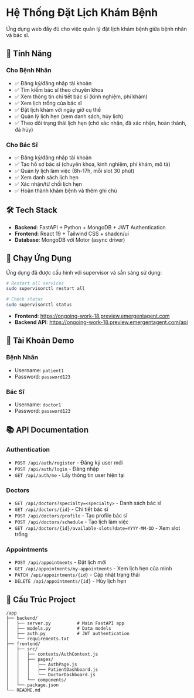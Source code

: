 # Hệ Thống Đặt Lịch Khám Bệnh

Ứng dụng web đầy đủ cho việc quản lý đặt lịch khám bệnh giữa bệnh nhân và bác sĩ.

## 🌟 Tính Năng

### Cho Bệnh Nhân
- ✅ Đăng ký/đăng nhập tài khoản
- ✅ Tìm kiếm bác sĩ theo chuyên khoa
- ✅ Xem thông tin chi tiết bác sĩ (kinh nghiệm, phí khám)
- ✅ Xem lịch trống của bác sĩ
- ✅ Đặt lịch khám với ngày giờ cụ thể
- ✅ Quản lý lịch hẹn (xem danh sách, hủy lịch)
- ✅ Theo dõi trạng thái lịch hẹn (chờ xác nhận, đã xác nhận, hoàn thành, đã hủy)

### Cho Bác Sĩ
- ✅ Đăng ký/đăng nhập tài khoản
- ✅ Tạo hồ sơ bác sĩ (chuyên khoa, kinh nghiệm, phí khám, mô tả)
- ✅ Quản lý lịch làm việc (8h-17h, mỗi slot 30 phút)
- ✅ Xem danh sách lịch hẹn
- ✅ Xác nhận/từ chối lịch hẹn
- ✅ Hoàn thành khám bệnh và thêm ghi chú

## 🛠 Tech Stack

- **Backend**: FastAPI + Python + MongoDB + JWT Authentication
- **Frontend**: React 19 + Tailwind CSS + shadcn/ui
- **Database**: MongoDB với Motor (async driver)

## 🚀 Chạy Ứng Dụng

Ứng dụng đã được cấu hình với supervisor và sẵn sàng sử dụng:

```bash
# Restart all services
sudo supervisorctl restart all

# Check status
sudo supervisorctl status
```

- **Frontend**: https://ongoing-work-18.preview.emergentagent.com
- **Backend API**: https://ongoing-work-18.preview.emergentagent.com/api

## 👤 Tài Khoản Demo

### Bệnh Nhân
- Username: `patient1`
- Password: `password123`

### Bác Sĩ
- Username: `doctor1`
- Password: `password123`

## 📚 API Documentation

### Authentication
- `POST /api/auth/register` - Đăng ký user mới
- `POST /api/auth/login` - Đăng nhập
- `GET /api/auth/me` - Lấy thông tin user hiện tại

### Doctors
- `GET /api/doctors?specialty=<specialty>` - Danh sách bác sĩ
- `GET /api/doctors/{id}` - Chi tiết bác sĩ
- `POST /api/doctors/profile` - Tạo profile bác sĩ
- `POST /api/doctors/schedule` - Tạo lịch làm việc
- `GET /api/doctors/{id}/available-slots?date=YYYY-MM-DD` - Xem slot trống

### Appointments
- `POST /api/appointments` - Đặt lịch mới
- `GET /api/appointments/my-appointments` - Xem lịch hẹn của mình
- `PATCH /api/appointments/{id}` - Cập nhật trạng thái
- `DELETE /api/appointments/{id}` - Hủy lịch hẹn

## 📁 Cấu Trúc Project

```
/app
├── backend/
│   ├── server.py          # Main FastAPI app
│   ├── models.py          # Data models
│   ├── auth.py            # JWT authentication
│   └── requirements.txt
├── frontend/
│   ├── src/
│   │   ├── contexts/AuthContext.js
│   │   ├── pages/
│   │   │   ├── AuthPage.js
│   │   │   ├── PatientDashboard.js
│   │   │   └── DoctorDashboard.js
│   │   └── components/
│   └── package.json
└── README.md
